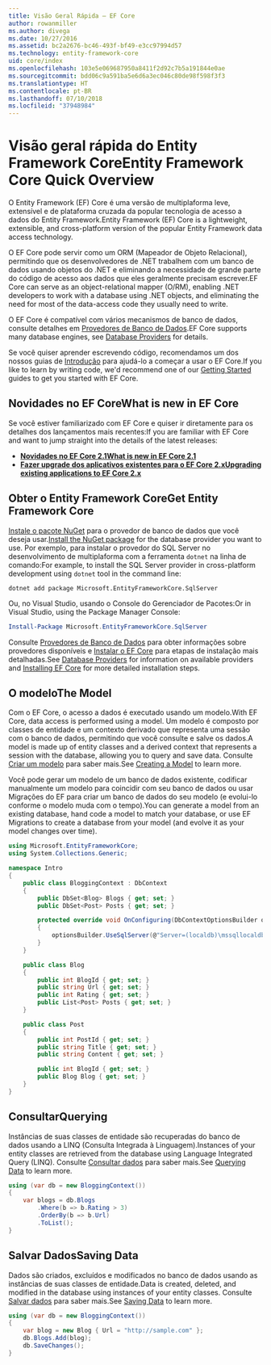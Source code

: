 ```yaml
---
title: Visão Geral Rápida – EF Core
author: rowanmiller
ms.author: divega
ms.date: 10/27/2016
ms.assetid: bc2a2676-bc46-493f-bf49-e3cc97994d57
ms.technology: entity-framework-core
uid: core/index
ms.openlocfilehash: 103e5e069687950a8411f2d92c7b5a191844e0ae
ms.sourcegitcommit: bdd06c9a591ba5e6d6a3ec046c80de98f598f3f3
ms.translationtype: HT
ms.contentlocale: pt-BR
ms.lasthandoff: 07/10/2018
ms.locfileid: "37948984"
---
```

# <a name="entity-framework-core-quick-overview"></a><span data-ttu-id="d7856-102">Visão geral rápida do Entity Framework Core</span><span class="sxs-lookup"><span data-stu-id="d7856-102">Entity Framework Core Quick Overview</span></span>

<span data-ttu-id="d7856-103">O Entity Framework (EF) Core é uma versão de multiplaforma leve, extensível e de plataforma cruzada da popular tecnologia de acesso a dados do Entity Framework.</span><span class="sxs-lookup"><span data-stu-id="d7856-103">Entity Framework (EF) Core is a lightweight, extensible, and cross-platform version of the popular Entity Framework data access technology.</span></span>

<span data-ttu-id="d7856-104">O EF Core pode servir como um ORM (Mapeador de Objeto Relacional), permitindo que os desenvolvedores de .NET trabalhem com um banco de dados usando objetos do .NET e eliminando a necessidade de grande parte do código de acesso aos dados que eles geralmente precisam escrever.</span><span class="sxs-lookup"><span data-stu-id="d7856-104">EF Core can serve as an object-relational mapper (O/RM), enabling .NET developers to work with a database using .NET objects, and eliminating the need for most of the data-access code they usually need to write.</span></span>

<span data-ttu-id="d7856-105">O EF Core é compatível com vários mecanismos de banco de dados, consulte detalhes em [Provedores de Banco de Dados](providers/index.md).</span><span class="sxs-lookup"><span data-stu-id="d7856-105">EF Core supports many database engines, see [Database Providers](providers/index.md) for details.</span></span>

<span data-ttu-id="d7856-106">Se você quiser aprender escrevendo código, recomendamos um dos nossos guias de [Introdução](get-started/index.md) para ajudá-lo a começar a usar o EF Core.</span><span class="sxs-lookup"><span data-stu-id="d7856-106">If you like to learn by writing code, we'd recommend one of our [Getting Started](get-started/index.md) guides to get you started with EF Core.</span></span>

## <a name="what-is-new-in-ef-core"></a><span data-ttu-id="d7856-107">Novidades no EF Core</span><span class="sxs-lookup"><span data-stu-id="d7856-107">What is new in EF Core</span></span>

<span data-ttu-id="d7856-108">Se você estiver familiarizado com EF Core e quiser ir diretamente para os detalhes dos lançamentos mais recentes:</span><span class="sxs-lookup"><span data-stu-id="d7856-108">If you are familiar with EF Core and want to jump straight into the details of the latest releases:</span></span>

- <span data-ttu-id="d7856-109">**[Novidades no EF Core 2.1](xref:core/what-is-new/ef-core-2.1)**</span><span class="sxs-lookup"><span data-stu-id="d7856-109">**[What is new in EF Core 2.1](xref:core/what-is-new/ef-core-2.1)**</span></span>
- <span data-ttu-id="d7856-110">**[Fazer upgrade dos aplicativos existentes para o EF Core 2.x](xref:core/miscellaneous/1x-2x-upgrade)**</span><span class="sxs-lookup"><span data-stu-id="d7856-110">**[Upgrading existing applications to EF Core 2.x](xref:core/miscellaneous/1x-2x-upgrade)**</span></span>


## <a name="get-entity-framework-core"></a><span data-ttu-id="d7856-111">Obter o Entity Framework Core</span><span class="sxs-lookup"><span data-stu-id="d7856-111">Get Entity Framework Core</span></span>

<span data-ttu-id="d7856-112">[Instale o pacote NuGet](https://docs.nuget.org/ndocs/quickstart/use-a-package) para o provedor de banco de dados que você deseja usar.</span><span class="sxs-lookup"><span data-stu-id="d7856-112">[Install the NuGet package](https://docs.nuget.org/ndocs/quickstart/use-a-package) for the database provider you want to use.</span></span> <span data-ttu-id="d7856-113">Por exemplo, para instalar o provedor do SQL Server no desenvolvimento de multiplaforma com a ferramenta `dotnet` na linha de comando:</span><span class="sxs-lookup"><span data-stu-id="d7856-113">For example, to install the SQL Server provider in cross-platform development using `dotnet` tool in the command line:</span></span>

``` Console
dotnet add package Microsoft.EntityFrameworkCore.SqlServer
```

<span data-ttu-id="d7856-114">Ou, no Visual Studio, usando o Console do Gerenciador de Pacotes:</span><span class="sxs-lookup"><span data-stu-id="d7856-114">Or in Visual Studio, using the Package Manager Console:</span></span>

``` PowerShell
Install-Package Microsoft.EntityFrameworkCore.SqlServer
```
<span data-ttu-id="d7856-115">Consulte [Provedores de Banco de Dados](providers/index.md) para obter informações sobre provedores disponíveis e [Instalar o EF Core](get-started/install/index.md) para etapas de instalação mais detalhadas.</span><span class="sxs-lookup"><span data-stu-id="d7856-115">See [Database Providers](providers/index.md) for information on available providers and [Installing EF Core](get-started/install/index.md) for more detailed installation steps.</span></span>

## <a name="the-model"></a><span data-ttu-id="d7856-116">O modelo</span><span class="sxs-lookup"><span data-stu-id="d7856-116">The Model</span></span>

<span data-ttu-id="d7856-117">Com o EF Core, o acesso a dados é executado usando um modelo.</span><span class="sxs-lookup"><span data-stu-id="d7856-117">With EF Core, data access is performed using a model.</span></span> <span data-ttu-id="d7856-118">Um modelo é composto por classes de entidade e um contexto derivado que representa uma sessão com o banco de dados, permitindo que você consulte e salve os dados.</span><span class="sxs-lookup"><span data-stu-id="d7856-118">A model is made up of entity classes and a derived context that represents a session with the database, allowing you to query and save data.</span></span> <span data-ttu-id="d7856-119">Consulte [Criar um modelo](modeling/index.md) para saber mais.</span><span class="sxs-lookup"><span data-stu-id="d7856-119">See [Creating a Model](modeling/index.md) to learn more.</span></span>

<span data-ttu-id="d7856-120">Você pode gerar um modelo de um banco de dados existente, codificar manualmente um modelo para coincidir com seu banco de dados ou usar Migrações do EF para criar um banco de dados do seu modelo (e evolui-lo conforme o modelo muda com o tempo).</span><span class="sxs-lookup"><span data-stu-id="d7856-120">You can generate a model from an existing database, hand code a model to match your database, or use EF Migrations to create a database from your model (and evolve it as your model changes over time).</span></span>

``` csharp
using Microsoft.EntityFrameworkCore;
using System.Collections.Generic;

namespace Intro
{
    public class BloggingContext : DbContext
    {
        public DbSet<Blog> Blogs { get; set; }
        public DbSet<Post> Posts { get; set; }

        protected override void OnConfiguring(DbContextOptionsBuilder optionsBuilder)
        {
            optionsBuilder.UseSqlServer(@"Server=(localdb)\mssqllocaldb;Database=MyDatabase;Trusted_Connection=True;");
        }
    }

    public class Blog
    {
        public int BlogId { get; set; }
        public string Url { get; set; }
        public int Rating { get; set; }
        public List<Post> Posts { get; set; }
    }

    public class Post
    {
        public int PostId { get; set; }
        public string Title { get; set; }
        public string Content { get; set; }

        public int BlogId { get; set; }
        public Blog Blog { get; set; }
    }
}
```

## <a name="querying"></a><span data-ttu-id="d7856-121">Consultar</span><span class="sxs-lookup"><span data-stu-id="d7856-121">Querying</span></span>

<span data-ttu-id="d7856-122">Instâncias de suas classes de entidade são recuperadas do banco de dados usando a LINQ (Consulta Integrada à Linguagem).</span><span class="sxs-lookup"><span data-stu-id="d7856-122">Instances of your entity classes are retrieved from the database using Language Integrated Query (LINQ).</span></span> <span data-ttu-id="d7856-123">Consulte [Consultar dados](querying/index.md) para saber mais.</span><span class="sxs-lookup"><span data-stu-id="d7856-123">See [Querying Data](querying/index.md) to learn more.</span></span>

``` csharp
using (var db = new BloggingContext())
{
    var blogs = db.Blogs
        .Where(b => b.Rating > 3)
        .OrderBy(b => b.Url)
        .ToList();
}
```

## <a name="saving-data"></a><span data-ttu-id="d7856-124">Salvar Dados</span><span class="sxs-lookup"><span data-stu-id="d7856-124">Saving Data</span></span>

<span data-ttu-id="d7856-125">Dados são criados, excluídos e modificados no banco de dados usando as instâncias de suas classes de entidade.</span><span class="sxs-lookup"><span data-stu-id="d7856-125">Data is created, deleted, and modified in the database using instances of your entity classes.</span></span> <span data-ttu-id="d7856-126">Consulte [Salvar dados](saving/index.md) para saber mais.</span><span class="sxs-lookup"><span data-stu-id="d7856-126">See [Saving Data](saving/index.md) to learn more.</span></span>

``` csharp
using (var db = new BloggingContext())
{
    var blog = new Blog { Url = "http://sample.com" };
    db.Blogs.Add(blog);
    db.SaveChanges();
}
```
